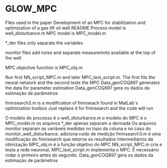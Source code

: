 # GLOW_MPC
Files used in the paper Development of an MPC for stabilization and optimization of a gas lift oil well
README
Process model is well_disturbance.m
MPC model is MPC_model.m

*_der files only separate the variables

monitor files add noise and separate measuremnts available at the top of the well

MPC objective function is MPC_obj.m

Run first NN_script_MPC.m and later MPC_test_script.m. The first fits the neural network and the second tests the MPC
Data_genCOQ897 generates the data for parameter estimation 
Data_genCOQ897 gera os dados da estimação de parâmetros

fminsearch3.m is a modification of fminseach found in MatLab´s optimization toolbox
Just replace it for fminsearch and the code will run

O modelo do processo é o well_disturbance.m
o modelo do MPC é o MPC_model.m
os arquivos *_der apenas separam a derivada
Os arquivos monitor separam as variáveis medidas no topo da coluna e no caso do monitor_well_disturbance. adiciona ruído de medição
fminsearch3.m é uma modificação do fminsearch que retorna os resultados intermediários da otimização
MPC_obj.m é a função objetivo do MPC
NN_script_MPC.m cria e testa a rede neuronal, MPC_test_script.m implementa o MPC. 
É necessário rodar o primeiro antes do segundo.
Data_genCOQ897 gera os dados da estimação de parâmetros
